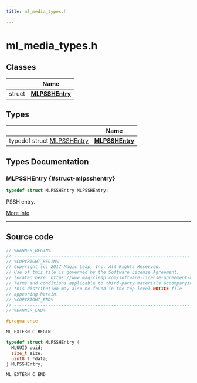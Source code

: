 ```yaml
---
title: ml_media_types.h

---
```


# ml_media_types.h



## Classes

|                | Name           |
| -------------- | -------------- |
| struct | **[MLPSSHEntry](/versioned_docs/version-02-Aug-2023/api-ref/api/Modules/group___media_player/struct_m_l_p_s_s_h_entry.md)**  |

## Types

|                | Name           |
| -------------- | -------------- |
| typedef struct [MLPSSHEntry](/versioned_docs/version-02-Aug-2023/api-ref/api/Modules/group___media_player/struct_m_l_p_s_s_h_entry.md) | **[MLPSSHEntry](/versioned_docs/version-02-Aug-2023/api-ref/api/Modules/group___media_player/group___media_player.md#struct-mlpsshentry)**  |


## Types Documentation

### MLPSSHEntry {#struct-mlpsshentry}

```cpp
typedef struct MLPSSHEntry MLPSSHEntry;
```


PSSH entry. 



[More Info](/versioned_docs/version-02-Aug-2023/api-ref/api/Modules/group___media_player/struct_m_l_p_s_s_h_entry.md)



-----------




## Source code

```cpp
// %BANNER_BEGIN%
// ---------------------------------------------------------------------
// %COPYRIGHT_BEGIN%
// Copyright (c) 2017 Magic Leap, Inc. All Rights Reserved.
// Use of this file is governed by the Software License Agreement,
// located here: https://www.magicleap.com/software-license-agreement-ml2
// Terms and conditions applicable to third-party materials accompanying
// this distribution may also be found in the top-level NOTICE file
// appearing herein.
// %COPYRIGHT_END%
// ---------------------------------------------------------------------
// %BANNER_END%

#pragma once

ML_EXTERN_C_BEGIN

typedef struct MLPSSHEntry {
  MLUUID uuid;
  size_t size;
  uint8_t *data;
} MLPSSHEntry;

ML_EXTERN_C_END
```




